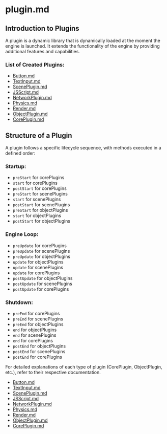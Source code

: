 # plugin.md

## Introduction to Plugins

A plugin is a dynamic library that is dynamically loaded at the moment the engine is launched. It extends the functionality of the engine by providing additional features and capabilities.

### List of Created Plugins:

- [Button.md](https://github.com/rtipe/Uniti/blob/d83db8477333b3260975e19cee6697aea1c5bf38/Plugins/Button/Button.md)
- [TextInput.md](https://github.com/rtipe/Uniti/blob/d83db8477333b3260975e19cee6697aea1c5bf38/Plugins/TextInput/TextInput.md)
- [ScenePlugin.md](https://github.com/rtipe/Uniti/blob/d83db8477333b3260975e19cee6697aea1c5bf38/Plugins/ScenePlugin.md)
- [JSScript.md](https://github.com/rtipe/Uniti/blob/d83db8477333b3260975e19cee6697aea1c5bf38/Plugins/JSScript/JSScript.md)
- [NetworkPlugin.md](https://github.com/rtipe/Uniti/tree/d83db8477333b3260975e19cee6697aea1c5bf38/Plugins/Network)
- [Physics.md](https://github.com/rtipe/Uniti/blob/d83db8477333b3260975e19cee6697aea1c5bf38/Plugins/Physics/Physics.md)
- [Render.md](https://github.com/rtipe/Uniti/tree/d83db8477333b3260975e19cee6697aea1c5bf38/Plugins/Render)
- [ObjectPlugin.md](https://github.com/rtipe/Uniti/blob/d83db8477333b3260975e19cee6697aea1c5bf38/Plugins/ObjectPlugin.md)
- [CorePlugin.md](https://github.com/rtipe/Uniti/blob/d83db8477333b3260975e19cee6697aea1c5bf38/Plugins/CorePlugin.md)

## Structure of a Plugin

A plugin follows a specific lifecycle sequence, with methods executed in a defined order:

### Startup:

- `preStart` for corePlugins
- `start` for corePlugins
- `postStart` for corePlugins
- `preStart` for scenePlugins
- `start` for scenePlugins
- `postStart` for scenePlugins
- `preStart` for objectPlugins
- `start` for objectPlugins
- `postStart` for objectPlugins

### Engine Loop:

- `preUpdate` for corePlugins
- `preUpdate` for scenePlugins
- `preUpdate` for objectPlugins
- `update` for objectPlugins
- `update` for scenePlugins
- `update` for corePlugins
- `postUpdate` for objectPlugins
- `postUpdate` for scenePlugins
- `postUpdate` for corePlugins

### Shutdown:

- `preEnd` for corePlugins
- `preEnd` for scenePlugins
- `preEnd` for objectPlugins
- `end` for objectPlugins
- `end` for scenePlugins
- `end` for corePlugins
- `postEnd` for objectPlugins
- `postEnd` for scenePlugins
- `postEnd` for corePlugins

For detailed explanations of each type of plugin (CorePlugin, ObjectPlugin, etc.), refer to their respective documentation.

- [Button.md](https://github.com/rtipe/Uniti/blob/d83db8477333b3260975e19cee6697aea1c5bf38/Plugins/Button/Button.md)
- [TextInput.md](https://github.com/rtipe/Uniti/blob/d83db8477333b3260975e19cee6697aea1c5bf38/Plugins/TextInput/TextInput.md)
- [ScenePlugin.md](https://github.com/rtipe/Uniti/blob/d83db8477333b3260975e19cee6697aea1c5bf38/Plugins/ScenePlugin.md)
- [JSScript.md](https://github.com/rtipe/Uniti/blob/d83db8477333b3260975e19cee6697aea1c5bf38/Plugins/JSScript/JSScript.md)
- [NetworkPlugin.md](https://github.com/rtipe/Uniti/tree/d83db8477333b3260975e19cee6697aea1c5bf38/Plugins/Network)
- [Physics.md](https://github.com/rtipe/Uniti/blob/d83db8477333b3260975e19cee6697aea1c5bf38/Plugins/Physics/Physics.md)
- [Render.md](https://github.com/rtipe/Uniti/tree/d83db8477333b3260975e19cee6697aea1c5bf38/Plugins/Render)
- [ObjectPlugin.md](https://github.com/rtipe/Uniti/blob/d83db8477333b3260975e19cee6697aea1c5bf38/Plugins/ObjectPlugin.md)
- [CorePlugin.md](https://github.com/rtipe/Uniti/blob/d83db8477333b3260975e19cee6697aea1c5bf38/Plugins/CorePlugin.md)
